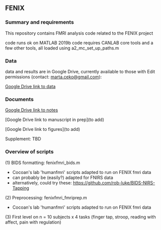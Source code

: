 ## FENIX 

### Summary and requirements

This repository contains FMRI analysis code related to the FENIX project 

code runs ok on MATLAB 2019b
code requires CANLAB core tools and a few other tools, all loaded using a2_mc_set_up_paths.m

### Data 
data and results are in Google Drive, currently available to those with Edit permissions (contact: marta.ceko@gmail.com):

[Google Drive link to data](https://drive.google.com/drive/folders/1B3R5VZHeqQ3_KeJ1lweyBbLVNQeNnjrd?usp=sharing)

### Documents 

[Google Drive link to notes](https://docs.google.com/document/d/1-fGsBUktHSFKVsCYtNA6UotB3DEnhiP-hHVsiIQ-vII/edit#heading=h.glwm6zv7e37q)

[Google Drive link to manuscript in prep](to add)

[Google Drive link to figures](to add)

Supplement: TBD

### Overview of scripts

(1) BIDS formatting: fenixfmri_bids.m 
- Cocoan's lab 'humanfmri' scripts adapted to run on FENIX fmri data 
 - can probably be (easily?) adapted for FNIRS data
 - alternatively, could try these: https://github.com/rob-luke/BIDS-NIRS-Tapping
 
(2) Preprocessing: fenixfmri_fmriprep.m
- Cocoan's lab 'humanfmri' scripts adapted to run on FENIX fmri data 

(3) First level on n = 10 subjects x 4 tasks (finger tap, stroop, reading with affect, pain with regulation) 


